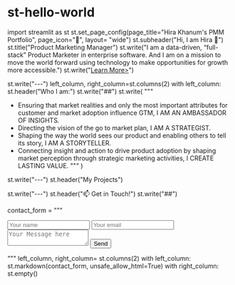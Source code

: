 # st-hello-world
import streamlit as st
st.set_page_config(page_title="Hira Khanum's PMM Portfolio", page_icon=":tada:", layout= "wide")
st.subheader("Hi, I am Hira :wave:")
st.title("Product Marketing Manager")
st.write("I am a data-driven, “full-stack” Product Marketer in enterprise software. And I am on a mission to move the world forward using technology to make opportunities for growth more accessible.")
st.write("[Learn More>](https://docs.google.com/presentation/d/1zN2YIOizD9GGoVD_6g4OZdNiEoJbCqgO4ultu9yeWNE/edit?usp=sharing)")

st.write("---")
left_column, right_column=st.columns(2)
with left_column:
    st.header("Who I am:")
    st.write("##")
    st.write(
        """
- Ensuring that market realities and only the most important attributes for customer and market adoption influence GTM, I AM AN AMBASSADOR OF INSIGHTS.
- Directing the vision of the go to market plan, I AM A STRATEGIST.
- Shaping the way the world sees our product and enabling others to tell its story, I AM A STORYTELLER.
- Connecting insight and action to drive product adoption by shaping market perception through strategic marketing activities, I CREATE LASTING VALUE.
"""
        )

st.write("---")
st.header("My Projects")


st.write("---")
st.header(":mailbox: Get in Touch!")
st.write("##")

contact_form = """
<form action="https://formsubmit.co/hk3033@columbia.edu" method="POST">
     <input type="text" name="name" placeholder="Your name" required>
     <input type="email" name="email"placeholder="Your email" required>
     <textarea name="message" placeholder="Your Message here" required></textarea>
     <button type="submit">Send</button>
</form>
"""
left_column, right_column= st.columns(2)
with left_column:
    st.markdown(contact_form, unsafe_allow_html=True)
with right_column:
    st.empty()
    

